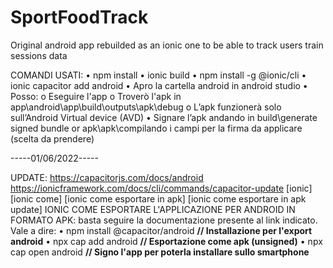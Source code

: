 # SportFoodTrack
Original android app rebuilded as an ionic one to be able to track users train sessions data

COMANDI USATI: 
 • npm install 
 • ionic build 
 • npm install -g @ionic/cli 
 • ionic capacitor add android 
 •	Apro la cartella android in android studio 
 •	Posso:
    o	Eseguire l'app 
    o	Troverò l'apk in app\android\app\build\outputs\apk\debug
    o	L’apk funzionerà solo sull’Android Virtual device (AVD)
    •	Signare l’apk andando in build\generate signed bundle or  apk\apk\compilando i campi per la firma da applicare (scelta da  prendere)
 
 -----01/06/2022-----

UPDATE: 
https://capacitorjs.com/docs/android
https://ionicframework.com/docs/cli/commands/capacitor-update
[ionic] [ionic come] [ionic come esportare in apk] [ionic come esportare in apk update]
IONIC COME ESPORTARE L'APPLICAZIONE PER ANDROID IN FORMATO APK: basta seguire la documentazione 
presente al link indicato.
Vale a dire: 
 • npm install @capacitor/android   **// Installazione per l'export android** 
 • npx cap add android              **// Esportazione come apk (unsigned)**
 • npx cap open android 	        **// Signo l'app per poterla installare sullo smartphone**